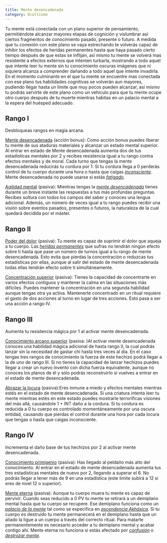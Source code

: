 ```yaml
---
title: Mente desencadenada
category: Ocultismo
---
```


Tu mente está conectada con un plano superior de pensamiento, permitiéndote alcanzar mayores etapas de cognición y vislumbrar así ciertos fragmentos de conocimiento pasado, presente o futuro. A medida que tu conexión con este plano se vaya estrechando te volverás capaz de inhibir los efectos de heridas permanentes hasta que haya pasado cierto tiempo después de que estas se inflijan, así mismo tu mente se volverá mas resistente a efectos externos que intenten turbarla, mostrando a todo aquel que intente leer tu mente sin tu conocimiento oscuras imágenes que ni siquiera alcanza a comprender dañando a todo aquel que intente invadirla. En el momento culminante en el que tu mente se encuentre mas conectada con ese plano tus habilidades cognitivas se volverán aun mayores, pudiendo llegar hasta un límite que muy pocos pueden alcanzar, así mismo tu podrás servirte de este plano como un vehículo para que tu mente ocupe otro cuerpo después de tu muerte mientras habitas  en un palacio mental a la espera del huésped adecuado.

## Rango I

Desbloqueas rangos en magia arcana.

<u>Mente desencadenada</u> (acción bonus): Como acción bonus puedes liberar tu mente de sus ataduras materiales y alcanzar un estado mental superior. Al entrar en estado de Mente desencadenada aumenta dos de tus estadísticas mentales por 2 y recibes resistencia igual a tu rango contra efectos mentales y de moral. Cada turno que tengas la mente desencadenada reducirás tu cordura por 1. Si tu cordura llega a 0 perderás control de tu cuerpo durante una hora o hasta que caigas *[inconsciente](https://raldamain.com/rules/Reglas%20principales/Efectos%20de%20estado.html#inconsciente)*. Mente desencadenada no puede usarse si estás *[fatigado](https://raldamain.com/rules/Reglas%20principales/Efectos%20de%20estado.html#fatigada)*.

<u>Agilidad mental</u> (pasiva): Mientras tengas la *[mente desencadenada](https://raldamain.com/rules/Rangos/Ocultismo/mente%20desencadenada.html)* tienes durante un breve instante las respuestas a tus más profundas preguntas. Recibes soltura con todos los campos del saber y conoces una lengua adicional. Además, un número de veces igual a tu rango puedes recibir una visión sobre eventos pasados, presentes o futuros, la naturaleza de la cual quedará decidida por el máster. 

## Rango II

<u>Poder del dolor</u> (pasiva): Tu mente es capaz de suprimir el dolor que aqueja a tu cuerpo. Las *[heridas permanentes](https://raldamain.com/rules/Reglas%20principales/Heridas%20permanentes.html)* que sufras no tendrán ningún efecto sobre ti hasta que pase un número de turnos igual a tu rango de mente desencadenada. Esto evita que pierdas la concentración o reduzcas tus estadísticas por ellas, aunque al salir del estado de mente desencadenada todas ellas tendrán efecto sobre ti simultáneamente.

<u>Concentración superior</u> (pasiva): Tienes la capacidad de concentrarte en varios efectos contiguos y mantener la calma en las situaciones más difíciles. Puedes mantener la concentración en una segunda habilidad aunque tengas otra ya activa. Mantenerte concentrado en un ritual requiere el gasto de dos acciones al turno en lugar de tres acciones. Esto pasa a ser una acción a rango IV.

## Rango III

Aumenta tu resistencia mágica por 1 al activar mente desencadenada.

<u>Conocimiento arcano superior</u> (pasiva: )Al activar mente desencadenada conoces una habilidad mágica adicional de hasta rango II, la cual podrás lanzar sin la necesidad de gastar chi hasta tres veces al día. En el caso tengas tres rangos de conocimiento la fuerza de este hechizo podrá llegar a la de uno de rango III. Si no tienes la capacidad de lanzar hechizos puedes llegar a crear un nuevo invento con dicha fuerza equivalente, aunque no conoces los planos de él y sólo podrás reconstruirlo si vuelves a entrar en el estado de mente desencadenada.

<u>Abrazar la locura</u> (pasiva):Eres inmune a miedo y efectos mentales mientras estés en el estado de mente desencadenada. Si una criatura intenta leer tu mente mientras estés en este estado puedes mostrarle terroríficas visiones del más allá, causándole 1 + INT daño a la cordura. Si tu cordura es reducida a 0 tu cuerpo es controlado momentáneamente por una oscura entidad, causando que pierdas el control durante una hora por cada locura que tengas o hasta que caigas inconsciente.

## Rango IV

Incrementa el daño base de tus hechizos por 2 al activar mente desencadenada.

<u>Conocimiento primigenio</u> (pasiva): Has llegado al peldaño más alto del conocimiento. Al entrar en el estado de mente desencadenada aumenta tus tres estadísticas mentales de nuevo por 2, llegando a superar el 6. No podrás llegar a tener más de 9 en una estadística (este limite subirá a 12 si eres de nivel 12 o superior).

<u>Mente eterna</u> (pasiva): Aunque tu cuerpo muera tu mente es capaz de pervivir. Cuando seas reducido a 0 PV tu mente se retirará a un demiplano mental hasta que tu cuerpo se recupere. Ese demiplano funciona como un *[palacio de la mente](https://raldamain.com/rules/Rangos/Ascendencias/ascendencia%20akhasica.html#rango-v)* tal como se especifica en *[ascendencia Akhásica](https://raldamain.com/rules/Rangos/Ascendencias/ascendencia%20akhasica.html)*. Si tu cuerpo es destruido tu mente permanecerá en el demiplano hasta que un aliado la ligue a un cuerpo a través del correcto ritual. Para matarte permanentemente es necesario acceder a tu demiplano mental y acabar contigo ahí. Mente eterna no funciona si estás afectado por *[confusión](https://raldamain.com/rules/Reglas%20principales/Efectos%20de%20estado.html#confundida)* o *[destrozar mente](https://raldamain.com/rules/Rangos/Magia%20arcana/magia%20mental.html#rango-vi)*.
